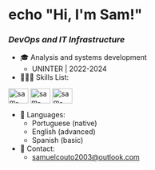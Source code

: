 # echo "Hi, I'm Sam!"

### *DevOps and IT Infrastructure*

- 🎓 Analysis and systems development
    - UNINTER | 2022-2024
- 🧑🏻‍💻 Skills List:
<div style="display: inline_block"> 
   <img align="center" alt="sam-lnx" height="30" width="40" src="https://cdn.jsdelivr.net/gh/devicons/devicon@latest/icons/linux/linux-original.svg" />
   <img align="center" alt="sam-bsh" height="30" width="40" src="https://cdn.jsdelivr.net/gh/devicons/devicon@latest/icons/bash/bash-original.svg" />
   <img align="center" alt="sam-psh" height="30" width="40" src="https://cdn.jsdelivr.net/gh/devicons/devicon@latest/icons/powershell/powershell-original.svg" />
</div>

- 💬 Languages:
    - Portuguese (native)
    - English (advanced)
    - Spanish (basic)
- 📨 Contact:
    - samuelcouto2003@outlook.com
